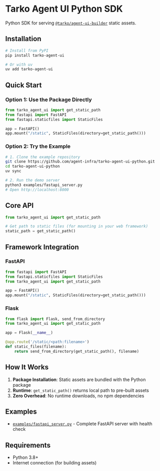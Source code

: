 # Tarko Agent UI Python SDK

Python SDK for serving [`@tarko/agent-ui-builder`](https://www.npmjs.com/package/@tarko/agent-ui-builder) static assets.

## Installation

```bash
# Install from PyPI
pip install tarko-agent-ui

# Or with uv
uv add tarko-agent-ui
```

## Quick Start

### Option 1: Use the Package Directly

```python
from tarko_agent_ui import get_static_path
from fastapi import FastAPI
from fastapi.staticfiles import StaticFiles

app = FastAPI()
app.mount("/static", StaticFiles(directory=get_static_path()))
```

### Option 2: Try the Example

```bash
# 1. Clone the example repository
git clone https://github.com/agent-infra/tarko-agent-ui-python.git
cd tarko-agent-ui-python
uv sync

# 2. Run the demo server
python3 examples/fastapi_server.py
# Open http://localhost:8000
```

## Core API

```python
from tarko_agent_ui import get_static_path

# Get path to static files (for mounting in your web framework)
static_path = get_static_path()
```

## Framework Integration

### FastAPI
```python
from fastapi import FastAPI
from fastapi.staticfiles import StaticFiles
from tarko_agent_ui import get_static_path

app = FastAPI()
app.mount("/static", StaticFiles(directory=get_static_path()))
```

### Flask
```python
from flask import Flask, send_from_directory
from tarko_agent_ui import get_static_path

app = Flask(__name__)

@app.route('/static/<path:filename>')
def static_files(filename):
    return send_from_directory(get_static_path(), filename)
```

## How It Works

1. **Package Installation**: Static assets are bundled with the Python package
2. **Runtime**: `get_static_path()` returns local path to pre-built assets
3. **Zero Overhead**: No runtime downloads, no npm dependencies

## Examples

- [`examples/fastapi_server.py`](examples/fastapi_server.py) - Complete FastAPI server with health check

## Requirements

- Python 3.8+
- Internet connection (for building assets)
